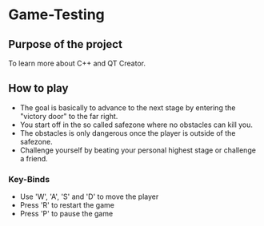 # Game-Testing
## Purpose of the project
To learn more about C++ and QT Creator.

## How to play
- The goal is basically to advance to the next stage by entering the "victory door" to the far right.
- You start off in the so called safezone where no obstacles can kill you.
- The obstacles is only dangerous once the player is outside of the safezone.
- Challenge yourself by beating your personal highest stage or challenge a friend.

### Key-Binds
- Use 'W', 'A', 'S' and 'D' to move the player
- Press 'R' to restart the game
- Press 'P' to pause the game

